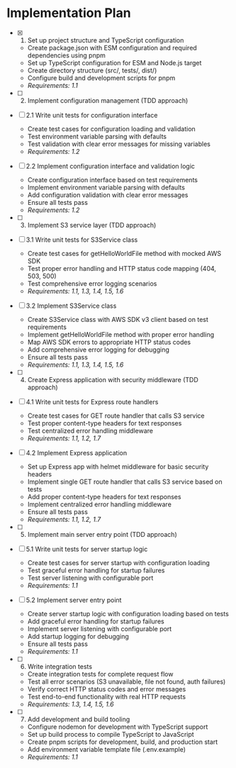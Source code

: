 # Implementation Plan

- [x] 1. Set up project structure and TypeScript configuration


  - Create package.json with ESM configuration and required dependencies using pnpm
  - Set up TypeScript configuration for ESM and Node.js target
  - Create directory structure (src/, tests/, dist/)
  - Configure build and development scripts for pnpm
  - _Requirements: 1.1_

- [ ] 2. Implement configuration management (TDD approach)
- [ ] 2.1 Write unit tests for configuration interface

  - Create test cases for configuration loading and validation
  - Test environment variable parsing with defaults
  - Test validation with clear error messages for missing variables
  - _Requirements: 1.2_

- [ ] 2.2 Implement configuration interface and validation logic

  - Create configuration interface based on test requirements
  - Implement environment variable parsing with defaults
  - Add configuration validation with clear error messages
  - Ensure all tests pass
  - _Requirements: 1.2_

- [ ] 3. Implement S3 service layer (TDD approach)
- [ ] 3.1 Write unit tests for S3Service class

  - Create test cases for getHelloWorldFile method with mocked AWS SDK
  - Test proper error handling and HTTP status code mapping (404, 503, 500)
  - Test comprehensive error logging scenarios
  - _Requirements: 1.1, 1.3, 1.4, 1.5, 1.6_

- [ ] 3.2 Implement S3Service class

  - Create S3Service class with AWS SDK v3 client based on test requirements
  - Implement getHelloWorldFile method with proper error handling
  - Map AWS SDK errors to appropriate HTTP status codes
  - Add comprehensive error logging for debugging
  - Ensure all tests pass
  - _Requirements: 1.1, 1.3, 1.4, 1.5, 1.6_

- [ ] 4. Create Express application with security middleware (TDD approach)
- [ ] 4.1 Write unit tests for Express route handlers

  - Create test cases for GET route handler that calls S3 service
  - Test proper content-type headers for text responses
  - Test centralized error handling middleware
  - _Requirements: 1.1, 1.2, 1.7_

- [ ] 4.2 Implement Express application

  - Set up Express app with helmet middleware for basic security headers
  - Implement single GET route handler that calls S3 service based on tests
  - Add proper content-type headers for text responses
  - Implement centralized error handling middleware
  - Ensure all tests pass
  - _Requirements: 1.1, 1.2, 1.7_

- [ ] 5. Implement main server entry point (TDD approach)
- [ ] 5.1 Write unit tests for server startup logic

  - Create test cases for server startup with configuration loading
  - Test graceful error handling for startup failures
  - Test server listening with configurable port
  - _Requirements: 1.1_

- [ ] 5.2 Implement server entry point

  - Create server startup logic with configuration loading based on tests
  - Add graceful error handling for startup failures
  - Implement server listening with configurable port
  - Add startup logging for debugging
  - Ensure all tests pass
  - _Requirements: 1.1_

- [ ] 6. Write integration tests

  - Create integration tests for complete request flow
  - Test all error scenarios (S3 unavailable, file not found, auth failures)
  - Verify correct HTTP status codes and error messages
  - Test end-to-end functionality with real HTTP requests
  - _Requirements: 1.3, 1.4, 1.5, 1.6_

- [ ] 7. Add development and build tooling
  - Configure nodemon for development with TypeScript support
  - Set up build process to compile TypeScript to JavaScript
  - Create pnpm scripts for development, build, and production start
  - Add environment variable template file (.env.example)
  - _Requirements: 1.1_
